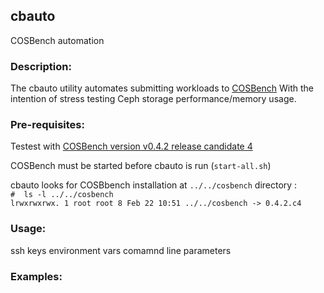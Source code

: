 ## cbauto ##
COSBench automation

### Description: ###
The cbauto utility automates submitting workloads to [COSBench](https://github.com/intel-cloud/cosbench)
With the intention of stress testing Ceph storage performance/memory usage.

### Pre-requisites: ###
Testest with [COSBench version v0.4.2 release candidate 4](https://github.com/intel-cloud/cosbench/releases/tag/v0.4.2.c4)

COSBench must be started before cbauto is run (`start-all.sh`)

cbauto looks for COSBbench installation at `../../cosbench` directory :\
`#  ls -l ../../cosbench`\
`lrwxrwxrwx. 1 root root 8 Feb 22 10:51 ../../cosbench -> 0.4.2.c4`


### Usage: ###
ssh keys
environment vars
comamnd line parameters

### Examples: ####
